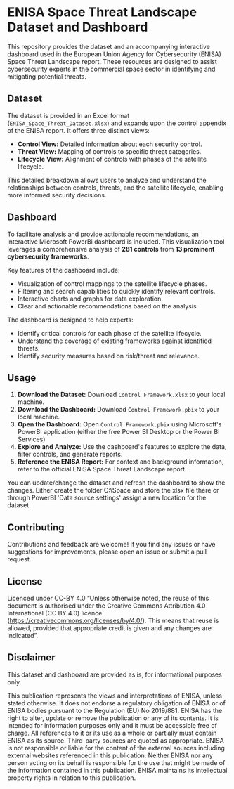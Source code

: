 # ENISA Space Threat Landscape Dataset and Dashboard

This repository provides the dataset and an accompanying interactive dashboard used in the European Union Agency for Cybersecurity (ENISA) Space Threat Landscape report. These resources are designed to assist cybersecurity experts in the commercial space sector in identifying and mitigating potential threats.

## Dataset

The dataset is provided in an Excel format (`ENISA_Space_Threat_Dataset.xlsx`) and expands upon the control appendix of the ENISA report. It offers three distinct views:

* **Control View:** Detailed information about each security control.
* **Threat View:** Mapping of controls to specific threat categories.
* **Lifecycle View:** Alignment of controls with phases of the satellite lifecycle.

This detailed breakdown allows users to analyze and understand the relationships between controls, threats, and the satellite lifecycle, enabling more informed security decisions.

## Dashboard

To facilitate analysis and provide actionable recommendations, an interactive Microsoft PowerBi dashboard is included. This visualization tool leverages a comprehensive analysis of **281 controls** from **13 prominent cybersecurity frameworks**.

Key features of the dashboard include:

* Visualization of control mappings to the satellite lifecycle phases.
* Filtering and search capabilities to quickly identify relevant controls.
* Interactive charts and graphs for data exploration.
* Clear and actionable recommendations based on the analysis.

The dashboard is designed to help experts:

* Identify critical controls for each phase of the satellite lifecycle.
* Understand the coverage of existing frameworks against identified threats.
* Identify security measures based on risk/threat and relevance.

## Usage

1.  **Download the Dataset:** Download `Control Framework.xlsx` to your local machine.
2.  **Download the Dashboard:** Download `Control Framework.pbix` to your local machine.
3.  **Open the Dashboard:** Open `Control Framework.pbix` using Microsoft's PowerBI application (either the free Power BI Desktop or the Power BI Services)
4.  **Explore and Analyze:** Use the dashboard's features to explore the data, filter controls, and generate reports.
5.  **Reference the ENISA Report:** For context and background information, refer to the official ENISA Space Threat Landscape report.

You can update/change the dataset and refresh the dashboard to show the changes. Either create the folder C:\Space and store the xlsx file there or through PowerBI 'Data source settings' assign a new location for the dataset

## Contributing

Contributions and feedback are welcome! If you find any issues or have suggestions for improvements, please open an issue or submit a pull request.

## License
Licenced under CC-BY 4.0 “Unless otherwise noted, the reuse of this document is authorised under the Creative Commons Attribution 4.0 International (CC BY 4.0) licence (https://creativecommons.org/licenses/by/4.0/). This means that reuse is allowed, provided that appropriate credit is given and any changes are indicated”.

## Disclaimer

This dataset and dashboard are provided as is, for informational purposes only. 

This publication represents the views and interpretations of ENISA, unless stated otherwise. It does not endorse a regulatory obligation of ENISA or of ENISA bodies pursuant to the Regulation (EU) No 2019/881.
ENISA has the right to alter, update or remove the publication or any of its contents. It is intended for information purposes only and it must be accessible free of charge. All references to it or its use as a whole or partially must contain ENISA as its source. 
Third-party sources are quoted as appropriate. ENISA is not responsible or liable for the content of the external sources including external websites referenced in this publication.
Neither ENISA nor any person acting on its behalf is responsible for the use that might be made of the information contained in this publication.
ENISA maintains its intellectual property rights in relation to this publication. 
